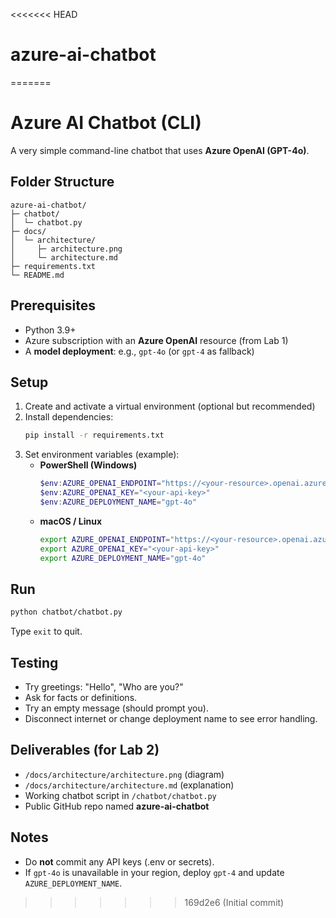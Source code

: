 <<<<<<< HEAD
# azure-ai-chatbot
=======
# Azure AI Chatbot (CLI)

A very simple command-line chatbot that uses **Azure OpenAI (GPT-4o)**.

## Folder Structure
```
azure-ai-chatbot/
├─ chatbot/
│  └─ chatbot.py
├─ docs/
│  └─ architecture/
│     ├─ architecture.png
│     └─ architecture.md
├─ requirements.txt
└─ README.md
```

## Prerequisites
- Python 3.9+
- Azure subscription with an **Azure OpenAI** resource (from Lab 1)
- A **model deployment**: e.g., `gpt-4o` (or `gpt-4` as fallback)

## Setup
1. Create and activate a virtual environment (optional but recommended)
2. Install dependencies:
   ```bash
   pip install -r requirements.txt
   ```
3. Set environment variables (example):
   - **PowerShell (Windows)**
     ```powershell
     $env:AZURE_OPENAI_ENDPOINT="https://<your-resource>.openai.azure.com/"
     $env:AZURE_OPENAI_KEY="<your-api-key>"
     $env:AZURE_DEPLOYMENT_NAME="gpt-4o"
     ```
   - **macOS / Linux**
     ```bash
     export AZURE_OPENAI_ENDPOINT="https://<your-resource>.openai.azure.com/"
     export AZURE_OPENAI_KEY="<your-api-key>"
     export AZURE_DEPLOYMENT_NAME="gpt-4o"
     ```

## Run
```bash
python chatbot/chatbot.py
```

Type `exit` to quit.

## Testing
- Try greetings: "Hello", "Who are you?"
- Ask for facts or definitions.
- Try an empty message (should prompt you).
- Disconnect internet or change deployment name to see error handling.

## Deliverables (for Lab 2)
- `/docs/architecture/architecture.png` (diagram)
- `/docs/architecture/architecture.md` (explanation)
- Working chatbot script in `/chatbot/chatbot.py`
- Public GitHub repo named **azure-ai-chatbot**

## Notes
- Do **not** commit any API keys (.env or secrets).
- If `gpt-4o` is unavailable in your region, deploy `gpt-4` and update `AZURE_DEPLOYMENT_NAME`.
>>>>>>> 169d2e6 (Initial commit)
